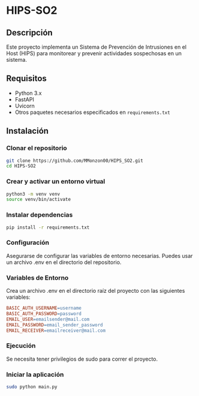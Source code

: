 # HIPS-SO2

## Descripción
Este proyecto implementa un Sistema de Prevención de Intrusiones en el Host (HIPS) para monitorear y prevenir actividades sospechosas en un sistema.

## Requisitos
- Python 3.x
- FastAPI
- Uvicorn
- Otros paquetes necesarios especificados en `requirements.txt`

## Instalación

### Clonar el repositorio
```bash
git clone https://github.com/MMonzon00/HIPS_SO2.git
cd HIPS-SO2
```

### Crear y activar un entorno virtual
```bash
python3 -m venv venv
source venv/bin/activate
```

### Instalar dependencias
```bash
pip install -r requirements.txt
```

### Configuración
Asegurarse de configurar las variables de entorno necesarias. Puedes usar un archivo .env en el directorio del repositorio.

### Variables de Entorno
Crea un archivo .env en el directorio raíz del proyecto con las siguientes variables:

```makefile
BASIC_AUTH_USERNAME=username
BASIC_AUTH_PASSWORD=password
EMAIL_USER=emailsender@mail.com
EMAIL_PASSWORD=email_sender_password
EMAIL_RECEIVER=emailreceiver@mail.com
```
### Ejecución
Se necesita tener privilegios de sudo para correr el proyecto.

### Iniciar la aplicación
```bash
sudo python main.py
```
